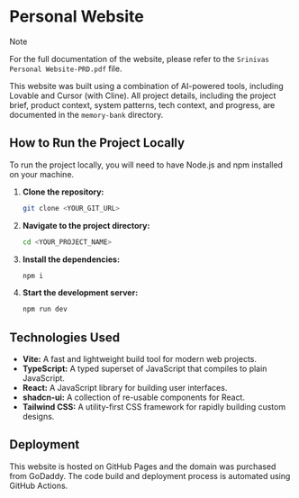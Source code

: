 # Personal Website

> [!NOTE]
> For the full documentation of the website, please refer to the `Srinivas Personal Website-PRD.pdf` file.

This website was built using a combination of AI-powered tools, including Lovable and Cursor (with Cline). All project details, including the project brief, product context, system patterns, tech context, and progress, are documented in the `memory-bank` directory.

## How to Run the Project Locally

To run the project locally, you will need to have Node.js and npm installed on your machine.

1.  **Clone the repository:**

    ```sh
    git clone <YOUR_GIT_URL>
    ```

2.  **Navigate to the project directory:**

    ```sh
    cd <YOUR_PROJECT_NAME>
    ```

3.  **Install the dependencies:**

    ```sh
    npm i
    ```

4.  **Start the development server:**

    ```sh
    npm run dev
    ```

## Technologies Used

*   **Vite:** A fast and lightweight build tool for modern web projects.
*   **TypeScript:** A typed superset of JavaScript that compiles to plain JavaScript.
*   **React:** A JavaScript library for building user interfaces.
*   **shadcn-ui:** A collection of re-usable components for React.
*   **Tailwind CSS:** A utility-first CSS framework for rapidly building custom designs.

## Deployment

This website is hosted on GitHub Pages and the domain was purchased from GoDaddy. The code build and deployment process is automated using GitHub Actions.
